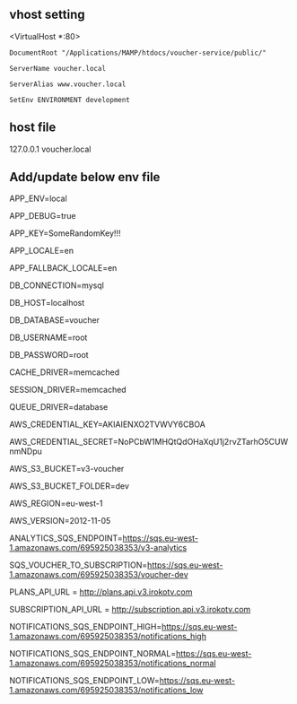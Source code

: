 ## vhost setting


<VirtualHost *:80>

	DocumentRoot "/Applications/MAMP/htdocs/voucher-service/public/"

	ServerName voucher.local

	ServerAlias www.voucher.local

 	SetEnv ENVIRONMENT development

</VirtualHost>


## host file

127.0.0.1 voucher.local


## Add/update below env file

APP_ENV=local

APP_DEBUG=true

APP_KEY=SomeRandomKey!!!


APP_LOCALE=en

APP_FALLBACK_LOCALE=en


DB_CONNECTION=mysql

DB_HOST=localhost

DB_DATABASE=voucher

DB_USERNAME=root

DB_PASSWORD=root


CACHE_DRIVER=memcached

SESSION_DRIVER=memcached

QUEUE_DRIVER=database


AWS_CREDENTIAL_KEY=AKIAIENXO2TVWVY6CBOA

AWS_CREDENTIAL_SECRET=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



AWS_S3_BUCKET=v3-voucher

AWS_S3_BUCKET_FOLDER=dev


AWS_REGION=eu-west-1

AWS_VERSION=2012-11-05


ANALYTICS_SQS_ENDPOINT=https://sqs.eu-west-1.amazonaws.com/695925038353/v3-analytics

SQS_VOUCHER_TO_SUBSCRIPTION=https://sqs.eu-west-1.amazonaws.com/695925038353/voucher-dev

PLANS_API_URL = http://plans.api.v3.irokotv.com

SUBSCRIPTION_API_URL = http://subscription.api.v3.irokotv.com


NOTIFICATIONS_SQS_ENDPOINT_HIGH=https://sqs.eu-west-1.amazonaws.com/695925038353/notifications_high

NOTIFICATIONS_SQS_ENDPOINT_NORMAL=https://sqs.eu-west-1.amazonaws.com/695925038353/notifications_normal

NOTIFICATIONS_SQS_ENDPOINT_LOW=https://sqs.eu-west-1.amazonaws.com/695925038353/notifications_low